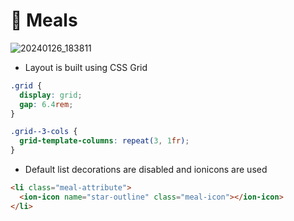 # 🍴 Meals

![20240126_183811](https://github.com/Edveika/OmniFood.dev/assets/113787144/965b5e8b-d537-43d9-a874-4adfd8e7046d)

* Layout is built using CSS Grid

```css
.grid {
  display: grid;
  gap: 6.4rem;
}

.grid--3-cols {
  grid-template-columns: repeat(3, 1fr);
}

```

* Default list decorations are disabled and ionicons are used

```html
<li class="meal-attribute">
  <ion-icon name="star-outline" class="meal-icon"></ion-icon>
</li>
```
